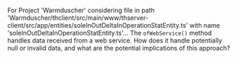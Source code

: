 For Project 'Warmduscher' considering file in path 'Warmduscher/thclient/src/main/www/thserver-client/src/app/entities/soleInOutDeltaInOperationStatEntity.ts' with name 'soleInOutDeltaInOperationStatEntity.ts'...
The `ofWebService()` method handles data received from a web service. How does it handle potentially null or invalid data, and what are the potential implications of this approach?